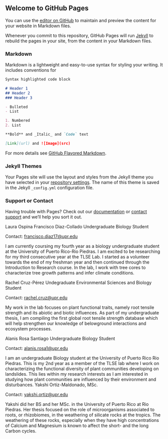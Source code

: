 ## Welcome to GitHub Pages

You can use the [editor on GitHub](https://github.com/yakshiUPR/tlselab/edit/gh-pages/index.md) to maintain and preview the content for your website in Markdown files.

Whenever you commit to this repository, GitHub Pages will run [Jekyll](https://jekyllrb.com/) to rebuild the pages in your site, from the content in your Markdown files.

### Markdown

Markdown is a lightweight and easy-to-use syntax for styling your writing. It includes conventions for

```markdown
Syntax highlighted code block

# Header 1
## Header 2
### Header 3

- Bulleted
- List

1. Numbered
2. List

**Bold** and _Italic_ and `Code` text

[Link](url) and ![Image](src)
```

For more details see [GitHub Flavored Markdown](https://guides.github.com/features/mastering-markdown/).

### Jekyll Themes

Your Pages site will use the layout and styles from the Jekyll theme you have selected in your [repository settings](https://github.com/yakshiUPR/tlselab/settings/pages). The name of this theme is saved in the Jekyll `_config.yml` configuration file.

### Support or Contact

Having trouble with Pages? Check out our [documentation](https://docs.github.com/categories/github-pages-basics/) or [contact support](https://support.github.com/contact) and we’ll help you sort it out.


Laura Ospina
Francisco Diaz-Collado
Undergraduate Biology Student

Contact: francisco.diaz17@upr.edu

I am currently coursing my fourth year as a biology undergraduate student at the University of Puerto Rico-Rio Piedras. I am excited to be researching for my third consecutive year at the TLSE Lab. I started as a volunteer towards the end of my freshman year and then continued through the Introduction to Research course. In the lab, I work with tree cores to characterize tree growth patterns and infer climate conditions.

Rachel Cruz-Pérez
Undegraduate Environmental Sciences and Biology Student

Contact: rachel.cruz@upr.edu

My work in the lab focuses on plant functional traits, namely root tensile strength and its abiotic and biotic influences. As part of my undergraduate thesis, I am compiling the first global root tensile strength database which will help strengthen our knowledge of belowground interactions and ecosystem processes.

Alanis Rosa Santiago
Undergraduate Biology Student

Contact: alanis.rosa1@upr.edu

I am an undergraduate Biology student at the University of Puerto Rico Rio Piedras. This is my 2nd year as a member of the TLSE lab where I work on characterizing the functional diversity of plant communities developing on landslides. This lies within my research interests as I am interested in studying how plant communities are influenced by their environment and disturbances.
Yakshi Ortiz-Maldonado, MSc.

Contact: yakshi.ortiz@upr.edu

Yakshi did her BS and her MSc. in the University of Puerto Rico at Rio Piedras. Her thesis focused on the role of microorganisms associated to roots, or rhizobiomes, in the weathering of silicate rocks at the tropics. The weathering of these rocks, especially when they have high concentrations of Calcium and Magnesium is known to affect the short- and the long Carbon cycles.




